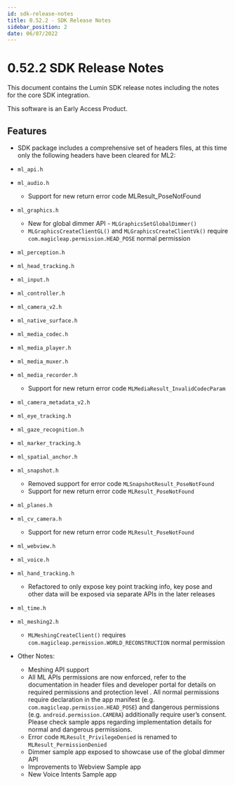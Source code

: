 ```yaml
---
id: sdk-release-notes
title: 0.52.2 - SDK Release Notes
sidebar_position: 2
date: 06/07/2022
---
```


# 0.52.2 SDK Release Notes

This document contains the Lumin SDK release notes including the notes for the core SDK integration.

This software is an Early Access Product.

## Features

- SDK package includes a comprehensive set of headers files, at this time only the following headers have been cleared for ML2:

- `ml_api.h`
- `ml_audio.h`
  - Support for new return error code MLResult_PoseNotFound
- `ml_graphics.h`
  - New for global dimmer API - `MLGraphicsSetGlobalDimmer()`
  - `MLGraphicsCreateClientGL()` and `MLGraphicsCreateClientVk()` require `com.magicleap.permission.HEAD_POSE` normal permission
- `ml_perception.h`
- `ml_head_tracking.h`
- `ml_input.h`
- `ml_controller.h`
- `ml_camera_v2.h`
- `ml_native_surface.h`
- `ml_media_codec.h`
- `ml_media_player.h`
- `ml_media_muxer.h`
- `ml_media_recorder.h`
  - Support for new return error code `MLMediaResult_InvalidCodecParam`
- `ml_camera_metadata_v2.h`
- `ml_eye_tracking.h`
- `ml_gaze_recognition.h`
- `ml_marker_tracking.h`
- `ml_spatial_anchor.h`
- `ml_snapshot.h`
  - Removed support for error code `MLSnapshotResult_PoseNotFound`
  - Support for new return error code `MLResult_PoseNotFound`
- `ml_planes.h`
- `ml_cv_camera.h`
  - Support for new return error code `MLResult_PoseNotFound`
- `ml_webview.h`
- `ml_voice.h`
- `ml_hand_tracking.h`
  - Refactored to only expose key point tracking info, key pose and other data will be exposed via separate APIs in the later releases
- `ml_time.h`
- `ml_meshing2.h`
  - `MLMeshingCreateClient()` requires `com.magicleap.permission.WORLD_RECONSTRUCTION` normal permission
- Other Notes:
  - Meshing API support
  - All ML APIs permissions are now enforced, refer to the documentation in header files and developer portal for details on required permissions and protection level . All normal permissions require declaration in the app manifest (e.g. `com.magicleap.permission.HEAD_POSE`) and dangerous permissions (e.g. `android.permission.CAMERA`) additionally require user’s consent. Please check sample apps regarding implementation details for normal and dangerous permissions.
  - Error code `MLResult_PrivilegeDenied` is renamed to `MLResult_PermissionDenied`
  - Dimmer sample app exposed to showcase use of the global dimmer API
  - Improvements to Webview Sample app
  - New Voice Intents Sample app

